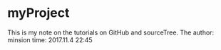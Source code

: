 # myProject
This is my note on the tutorials on GitHub and sourceTree. The author: minsion time: 2017.11.4 22:45
